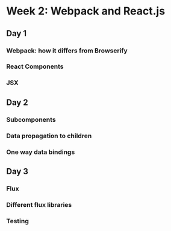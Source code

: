 # Week 2: Webpack and React.js
## Day 1
### Webpack: how it differs from Browserify
### React Components
### JSX
## Day 2
### Subcomponents
### Data propagation to children
### One way data bindings
## Day 3
### Flux
### Different flux libraries
### Testing
